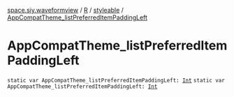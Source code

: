 [space.siy.waveformview](../../index.md) / [R](../index.md) / [styleable](index.md) / [AppCompatTheme_listPreferredItemPaddingLeft](./-app-compat-theme_list-preferred-item-padding-left.md)

# AppCompatTheme_listPreferredItemPaddingLeft

`static var AppCompatTheme_listPreferredItemPaddingLeft: `[`Int`](https://kotlinlang.org/api/latest/jvm/stdlib/kotlin/-int/index.html)
`static var AppCompatTheme_listPreferredItemPaddingLeft: `[`Int`](https://kotlinlang.org/api/latest/jvm/stdlib/kotlin/-int/index.html)